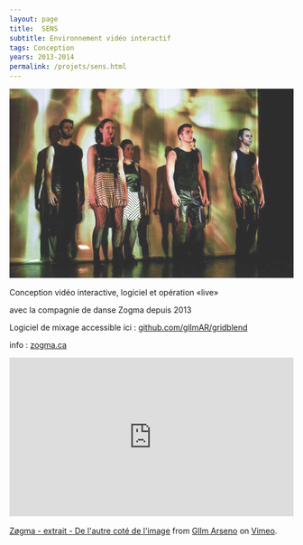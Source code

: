 ```yaml
---
layout: page
title:  SENS
subtitle: Environnement vidéo interactif
tags: Conception
years: 2013-2014
permalink: /projets/sens.html
---
```

![sens](../../assets/img/img_sens_01.jpg)

Conception vidéo interactive, logiciel et opération «live»

avec la compagnie de danse Zogma depuis 2013

Logiciel de mixage accessible ici :
[github.com/gllmAR/gridblend](https://github.com/gllmAR/gridblend)

info : [zogma.ca](http://www.zogma.ca/#!sens-2013/c1czz)


<iframe src="https://player.vimeo.com/video/67103127" width="100%" height="281" frameborder="0" webkitallowfullscreen mozallowfullscreen allowfullscreen></iframe>
<p><a href="https://vimeo.com/67103127">Z&oslash;gma - extrait - De l&#039;autre cot&eacute; de l&#039;image</a> from <a href="https://vimeo.com/arseninc">Gllm Arseno</a> on <a href="https://vimeo.com">Vimeo</a>.</p>
